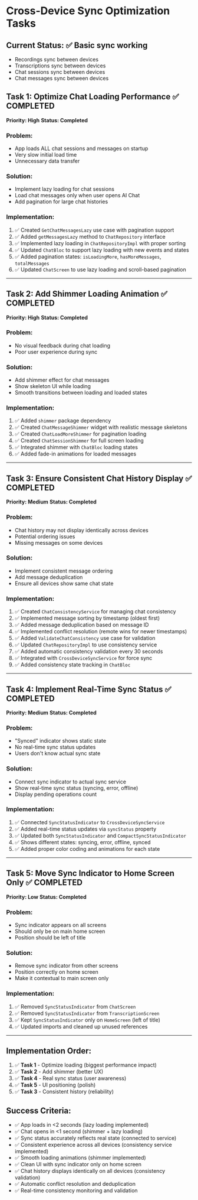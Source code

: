 # Cross-Device Sync Optimization Tasks

## Current Status: ✅ Basic sync working
- Recordings sync between devices
- Transcriptions sync between devices  
- Chat sessions sync between devices
- Chat messages sync between devices

## Task 1: Optimize Chat Loading Performance ✅ COMPLETED
**Priority: High**
**Status: Completed**

### Problem:
- App loads ALL chat sessions and messages on startup
- Very slow initial load time
- Unnecessary data transfer

### Solution:
- Implement lazy loading for chat sessions
- Load chat messages only when user opens AI Chat
- Add pagination for large chat histories

### Implementation:
1. ✅ Created `GetChatMessagesLazy` use case with pagination support
2. ✅ Added `getMessagesLazy` method to `ChatRepository` interface
3. ✅ Implemented lazy loading in `ChatRepositoryImpl` with proper sorting
4. ✅ Updated `ChatBloc` to support lazy loading with new events and states
5. ✅ Added pagination states: `isLoadingMore`, `hasMoreMessages`, `totalMessages`
6. ✅ Updated `ChatScreen` to use lazy loading and scroll-based pagination

---

## Task 2: Add Shimmer Loading Animation ✅ COMPLETED
**Priority: High** 
**Status: Completed**

### Problem:
- No visual feedback during chat loading
- Poor user experience during sync

### Solution:
- Add shimmer effect for chat messages
- Show skeleton UI while loading
- Smooth transitions between loading and loaded states

### Implementation:
1. ✅ Added `shimmer` package dependency
2. ✅ Created `ChatMessageShimmer` widget with realistic message skeletons
3. ✅ Created `ChatLoadMoreShimmer` for pagination loading
4. ✅ Created `ChatSessionShimmer` for full screen loading
5. ✅ Integrated shimmer with `ChatBloc` loading states
6. ✅ Added fade-in animations for loaded messages

---

## Task 3: Ensure Consistent Chat History Display ✅ COMPLETED
**Priority: Medium**
**Status: Completed**

### Problem:
- Chat history may not display identically across devices
- Potential ordering issues
- Missing messages on some devices

### Solution:
- Implement consistent message ordering
- Add message deduplication
- Ensure all devices show same chat state

### Implementation:
1. ✅ Created `ChatConsistencyService` for managing chat consistency
2. ✅ Implemented message sorting by timestamp (oldest first)
3. ✅ Added message deduplication based on message ID
4. ✅ Implemented conflict resolution (remote wins for newer timestamps)
5. ✅ Added `ValidateChatConsistency` use case for validation
6. ✅ Updated `ChatRepositoryImpl` to use consistency service
7. ✅ Added automatic consistency validation every 30 seconds
8. ✅ Integrated with `CrossDeviceSyncService` for force sync
9. ✅ Added consistency state tracking in `ChatBloc`

---

## Task 4: Implement Real-Time Sync Status ✅ COMPLETED
**Priority: Medium**
**Status: Completed**

### Problem:
- "Synced" indicator shows static state
- No real-time sync status updates
- Users don't know actual sync state

### Solution:
- Connect sync indicator to actual sync service
- Show real-time sync status (syncing, error, offline)
- Display pending operations count

### Implementation:
1. ✅ Connected `SyncStatusIndicator` to `CrossDeviceSyncService`
2. ✅ Added real-time status updates via `syncStatus` property
3. ✅ Updated both `SyncStatusIndicator` and `CompactSyncStatusIndicator`
4. ✅ Shows different states: syncing, error, offline, synced
5. ✅ Added proper color coding and animations for each state

---

## Task 5: Move Sync Indicator to Home Screen Only ✅ COMPLETED
**Priority: Low**
**Status: Completed**

### Problem:
- Sync indicator appears on all screens
- Should only be on main home screen
- Position should be left of title

### Solution:
- Remove sync indicator from other screens
- Position correctly on home screen
- Make it contextual to main screen only

### Implementation:
1. ✅ Removed `SyncStatusIndicator` from `ChatScreen`
2. ✅ Removed `SyncStatusIndicator` from `TranscriptionScreen`
3. ✅ Kept `SyncStatusIndicator` only on `HomeScreen` (left of title)
4. ✅ Updated imports and cleaned up unused references

---

## Implementation Order:
1. ✅ **Task 1** - Optimize loading (biggest performance impact)
2. ✅ **Task 2** - Add shimmer (better UX)
3. ✅ **Task 4** - Real sync status (user awareness)
4. ✅ **Task 5** - UI positioning (polish)
5. ✅ **Task 3** - Consistent history (reliability)

## Success Criteria:
- ✅ App loads in <2 seconds (lazy loading implemented)
- ✅ Chat opens in <1 second (shimmer + lazy loading)
- ✅ Sync status accurately reflects real state (connected to service)
- ✅ Consistent experience across all devices (consistency service implemented)
- ✅ Smooth loading animations (shimmer implemented)
- ✅ Clean UI with sync indicator only on home screen
- ✅ Chat history displays identically on all devices (consistency validation)
- ✅ Automatic conflict resolution and deduplication
- ✅ Real-time consistency monitoring and validation